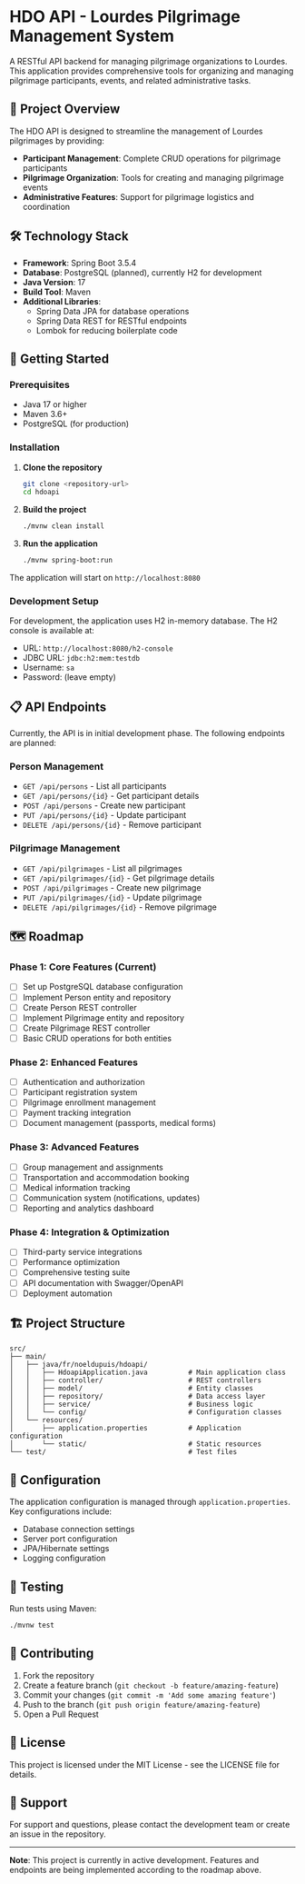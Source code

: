 # HDO API - Lourdes Pilgrimage Management System

A RESTful API backend for managing pilgrimage organizations to Lourdes. This application provides comprehensive tools for organizing and managing pilgrimage participants, events, and related administrative tasks.

## 🎯 Project Overview

The HDO API is designed to streamline the management of Lourdes pilgrimages by providing:
- **Participant Management**: Complete CRUD operations for pilgrimage participants
- **Pilgrimage Organization**: Tools for creating and managing pilgrimage events
- **Administrative Features**: Support for pilgrimage logistics and coordination

## 🛠 Technology Stack

- **Framework**: Spring Boot 3.5.4
- **Database**: PostgreSQL (planned), currently H2 for development
- **Java Version**: 17
- **Build Tool**: Maven
- **Additional Libraries**:
  - Spring Data JPA for database operations
  - Spring Data REST for RESTful endpoints
  - Lombok for reducing boilerplate code

## 🚀 Getting Started

### Prerequisites

- Java 17 or higher
- Maven 3.6+
- PostgreSQL (for production)

### Installation

1. **Clone the repository**
   ```bash
   git clone <repository-url>
   cd hdoapi
   ```

2. **Build the project**
   ```bash
   ./mvnw clean install
   ```

3. **Run the application**
   ```bash
   ./mvnw spring-boot:run
   ```

The application will start on `http://localhost:8080`

### Development Setup

For development, the application uses H2 in-memory database. The H2 console is available at:
- URL: `http://localhost:8080/h2-console`
- JDBC URL: `jdbc:h2:mem:testdb`
- Username: `sa`
- Password: (leave empty)

## 📋 API Endpoints

Currently, the API is in initial development phase. The following endpoints are planned:

### Person Management
- `GET /api/persons` - List all participants
- `GET /api/persons/{id}` - Get participant details
- `POST /api/persons` - Create new participant
- `PUT /api/persons/{id}` - Update participant
- `DELETE /api/persons/{id}` - Remove participant

### Pilgrimage Management
- `GET /api/pilgrimages` - List all pilgrimages
- `GET /api/pilgrimages/{id}` - Get pilgrimage details
- `POST /api/pilgrimages` - Create new pilgrimage
- `PUT /api/pilgrimages/{id}` - Update pilgrimage
- `DELETE /api/pilgrimages/{id}` - Remove pilgrimage

## 🗺 Roadmap

### Phase 1: Core Features (Current)
- [ ] Set up PostgreSQL database configuration
- [ ] Implement Person entity and repository
- [ ] Create Person REST controller
- [ ] Implement Pilgrimage entity and repository
- [ ] Create Pilgrimage REST controller
- [ ] Basic CRUD operations for both entities

### Phase 2: Enhanced Features
- [ ] Authentication and authorization
- [ ] Participant registration system
- [ ] Pilgrimage enrollment management
- [ ] Payment tracking integration
- [ ] Document management (passports, medical forms)

### Phase 3: Advanced Features
- [ ] Group management and assignments
- [ ] Transportation and accommodation booking
- [ ] Medical information tracking
- [ ] Communication system (notifications, updates)
- [ ] Reporting and analytics dashboard

### Phase 4: Integration & Optimization
- [ ] Third-party service integrations
- [ ] Performance optimization
- [ ] Comprehensive testing suite
- [ ] API documentation with Swagger/OpenAPI
- [ ] Deployment automation

## 🏗 Project Structure

```
src/
├── main/
│   ├── java/fr/noeldupuis/hdoapi/
│   │   ├── HdoapiApplication.java          # Main application class
│   │   ├── controller/                     # REST controllers
│   │   ├── model/                          # Entity classes
│   │   ├── repository/                     # Data access layer
│   │   ├── service/                        # Business logic
│   │   └── config/                         # Configuration classes
│   └── resources/
│       ├── application.properties          # Application configuration
│       └── static/                         # Static resources
└── test/                                   # Test files
```

## 🔧 Configuration

The application configuration is managed through `application.properties`. Key configurations include:

- Database connection settings
- Server port configuration
- JPA/Hibernate settings
- Logging configuration

## 🧪 Testing

Run tests using Maven:
```bash
./mvnw test
```

## 📝 Contributing

1. Fork the repository
2. Create a feature branch (`git checkout -b feature/amazing-feature`)
3. Commit your changes (`git commit -m 'Add some amazing feature'`)
4. Push to the branch (`git push origin feature/amazing-feature`)
5. Open a Pull Request

## 📄 License

This project is licensed under the MIT License - see the LICENSE file for details.

## 🤝 Support

For support and questions, please contact the development team or create an issue in the repository.

---

**Note**: This project is currently in active development. Features and endpoints are being implemented according to the roadmap above.
